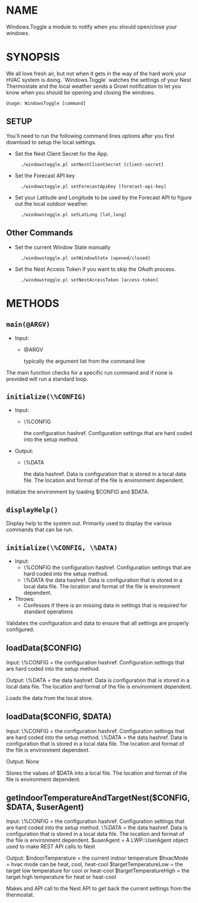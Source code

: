 # NAME

Windows.Toggle a module to notify when you should open/close your windows.

# SYNOPSIS

We all love fresh air, but not when it gets in the way of the hard work your HVAC 
system is doing.  \`Windows.Toggle\` watches the settings of your Nest Thermostate and
the local weather sends a Growl notification to let you know when you should be opening
and closing the windows.

    Usage: WindowsToggle [command]
    

## SETUP

You'll need to run the following command lines options after you first download to
setup the local settings.

- Set the Nest Client Secret for the App.

        ./windowstoggle.pl setNestClientSecret [client-secret]

- Set the Forecast API key

        ./windowstoggle.pl setForecastApiKey [forecast-api-key]

- Set your Latitude and Longitude to be used by the Forecast API to figure out the 
      local outdoor weather.

        ./windowstoggle.pl setLatLong [lat,long]

## Other Commands

- Set the current Window State manually

        ./windowstoggle.pl setWindowState [opened/closed]
          

- Set the Nest Access Token if you want to skip the OAuth process.

        ./windowstoggle.pl setNestAccessToken [access-token]
        

# METHODS

## `main(@ARGV)`

- Input:
    - @ARGV

        typically the argument list from the command line

The main function checks for a specific run command and if none is provided will run
a standard loop.

## `initialize(\%CONFIG)`

- Input:
    - \\%CONFIG

        the configuration hashref.  Configuration settings that are hard coded
        into the setup method.
- Output:
    - \\%DATA

        the data hashref. Data is configuration that is stored in a local data
        file.  The location and format of the file is environment dependent.

Initialize the environment by loading $CONFIG and $DATA.

## `displayHelp()`

Display help to the system out.  Primarily used to display the various commands
that can be run.

## `initialize(\%CONFIG, \%DATA)`

- Input:
    - \\%CONFIG
    the configuration hashref.  Configuration settings that are hard coded
    into the setup method.
    - \\%DATA
    the data hashref. Data is configuration that is stored in a local data
    file.  The location and format of the file is environment dependent.
- Throws:
    - Confesses if there is an missing data in settings that is required for standard
          operations

Validates the configuration and data to ensure that all settings are properly
configured.

## loadData($CONFIG)
Input:
  \\%CONFIG = the configuration hashref.  Configuration settings that are hard coded
             into the setup method.

Output:
  \\%DATA = the data hashref. Data is configuration that is stored in a local data
           file.  The location and format of the file is environment dependent.

Loads the data from the local store.

## loadData($CONFIG, $DATA)
Input:
  \\%CONFIG = the configuration hashref.  Configuration settings that are hard coded
             into the setup method.
  \\%DATA = the data hashref. Data is configuration that is stored in a local data
           file.  The location and format of the file is environment dependent.

Output: None

Stores the values of $DATA into a local file.  The location and format of the file is
environment dependent.

## getIndoorTemperatureAndTargetNest($CONFIG, $DATA, $userAgent)
Input:
  \\%CONFIG   = the configuration hashref.  Configuration settings that are hard coded
               into the setup method.
  \\%DATA     = the data hashref. Data is configuration that is stored in a local data
               file.  The location and format of the file is environment dependent.
  $userAgent = A LWP::UserAgent object used to make REST API calls to Nest

Output:
  $indoorTemperature      = the current indoor temperature
  $hvacMode               = hvac mode can be heat, cool, heat-cool
  $targetTemperatureLow   = the target low temperature for cool or heat-cool
  $targetTemperatureHigh  = the target high temperature for heat or heat-cool

Makes and API call to the Nest API to get back the current settings from the thermostat.
